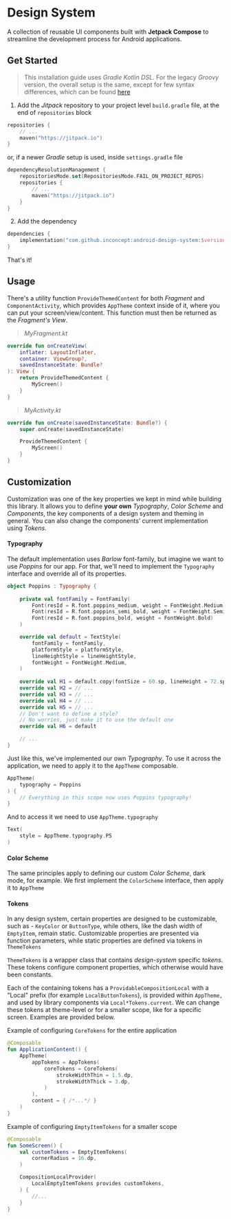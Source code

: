 # Design System

A collection of reusable UI components built with **Jetpack Compose** to streamline the development process for Android applications.

## Get Started

> This installation guide uses *Gradle Kotlin DSL*. For the 
> legacy *Groovy* version, the overall setup is the same, except for 
> few syntax differences, which can be found [here](https://docs.gradle.org/current/userguide/migrating_from_groovy_to_kotlin_dsl.html)

1. Add the *Jitpack* repository to your project level `build.gradle` file, at the end of `repositories` block
```kotlin
repositories {
    // ...
    maven("https://jitpack.io")
}
```

or, if a newer *Gradle* setup is used, inside `settings.gradle` file
```kotlin
dependencyResolutionManagement {
    repositoriesMode.set(RepositoriesMode.FAIL_ON_PROJECT_REPOS)
    repositories {
        // ...
        maven("https://jitpack.io")
    }
}
```
2. Add the dependency
```kotlin
dependencies {
    implementation("com.github.inconcept:android-design-system:$version")
}
```
That's it!

## Usage

There's a utility function `ProvideThemedContent` for both *Fragment* and `ComponentActivity`, which provides `AppTheme` context inside of it, where you can put your screen/view/content. This function must then be returned as the *Fragment's View*.

> *MyFragment.kt*
```kotlin
override fun onCreateView(  
    inflater: LayoutInflater,  
    container: ViewGroup?,  
    savedInstanceState: Bundle?  
): View {  
    return ProvideThemedContent {
        MyScreen()
    }
}
```

> *MyActivity.kt*
```kotlin
override fun onCreate(savedInstanceState: Bundle?) {  
    super.onCreate(savedInstanceState)

    ProvideThemedContent {
        MyScreen()
    }
}
```

## Customization

Customization was one of the key properties we kept in mind while building this library. It allows you to define **your own** *Typography*, *Color Scheme* and *Components*, the key components of a design system and theming in general. You can also change the components’ current implementation using *Tokens*.

#### Typography
The default implementation uses *Barlow* font-family, but imagine we want to use *Poppins* for our app. For that, we'll need to implement the `Typography` interface and override all of its properties.
```kotlin
object Poppins : Typography {  
  
    private val fontFamily = FontFamily(  
        Font(resId = R.font.poppins_medium, weight = FontWeight.Medium),  
        Font(resId = R.font.poppins_semi_bold, weight = FontWeight.SemiBold),
        Font(resId = R.font.poppins_bold, weight = FontWeight.Bold)  
    )  

    override val default = TextStyle(  
        fontFamily = fontFamily,  
        platformStyle = platformStyle,  
        lineHeightStyle = lineHeightStyle,  
        fontWeight = FontWeight.Medium,  
    )
    
    override val H1 = default.copy(fontSize = 60.sp, lineHeight = 72.sp, fontWeight = FontWeight.Bold)  
    override val H2 = // ...
    override val H3 = // ...
    override val H4 = // ...
    override val H5 = // ...
    // Don't want to define a style? 
    // No worries, just make it to use the default one
    override val H6 = default

    // ...
}
```

Just like this, we've implemented our own *Typography*. To use it across the application, we need to apply it to the `AppTheme` composable.
```kotlin
AppTheme(
    typography = Poppins
) {
    // Everything in this scope now uses Poppins typography!
}
```

And to access it we need to use `AppTheme.typography`
```kotlin
Text(
    style = AppTheme.typography.P5
)
```

#### Color Scheme

The same principles apply to defining our custom *Color Scheme*, dark mode, for example. We first implement the `ColorScheme` interface, then apply it to `AppTheme`

#### Tokens
In any design system, certain properties are designed to be customizable, such as - `KeyColor` or `ButtonType`, while others, like the dash width of `EmptyItem`, remain static. Customizable properties are presented via function parameters, while static properties are defined via tokens in `ThemeTokens`

`ThemeTokens` is a wrapper class that contains *design-system* specific *tokens*. These tokens configure component properties, which otherwise would have been constants.

Each of the containing tokens has a `ProvidableCompositionLocal` with a "Local" prefix (for example `LocalButtonTokens`), is provided within `AppTheme,` and used by library components via `Local*Tokens.current`. We can change these tokens at theme-level or for a smaller scope,  like for a specific screen. Examples are provided below.

Example of configuring `CoreTokens` for the entire application
```Kotlin
@Composable
fun ApplicationContent() {
    AppTheme(
        appTokens = AppTokens(
            coreTokens = CoreTokens(
                strokeWidthThin = 1.5.dp,
                strokeWidthThick = 3.dp,
            )
        ),
        content = { /*...*/ }
    )
}
```

Example of configuring `EmptyItemTokens` for a smaller scope
```kotlin
@Composable
fun SomeScreen() {
    val customTokens = EmptyItemTokens(
        cornerRadius = 16.dp,
    )

    CompositionLocalProvider(
        LocalEmptyItemTokens provides customTokens,
    ) {
        //...
    }
}
```